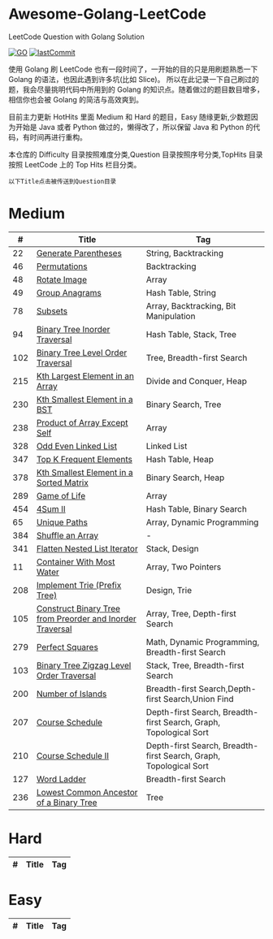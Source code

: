 <!--
 * @Author: Nettor
 * @Date: 2020-06-08 15:35:19
 * @LastEditors: Nettor
 * @LastEditTime: 2020-07-15 14:38:34
 * @Description: file content
-->

# Awesome-Golang-LeetCode

LeetCode Question with Golang Solution

[![GO](https://img.shields.io/badge/Language-Go-Blue.svg?logo=go)](./)
[![lastCommit](https://img.shields.io/github/last-commit/Neotter/awesome-golang-leetcode)](./)

使用 Golang 刷 LeetCode 也有一段时间了，一开始的目的只是用刷题熟悉一下 Golang 的语法，也因此遇到许多坑(比如 Slice)。
所以在此记录一下自己刷过的题，我会尽量挑明代码中所用到的 Golang 的知识点。随着做过的题目数目增多，相信你也会被 Golang 的简洁与高效爽到。

目前主力更新 HotHits 里面 Medium 和 Hard 的题目，Easy 随缘更新,少数题因为开始是 Java 或者 Python 做过的，懒得改了，所以保留 Java 和 Python 的代码，有时间再进行重构。

本仓库的 Difficulty 目录按照难度分类,Question 目录按照序号分类,TopHits 目录按照 LeetCode 上的 Top Hits 栏目分类。

`以下Title点击被传送到Question目录`

# Medium

| #   | Title                                                                       | Tag                                                               |
| --- | --------------------------------------------------------------------------- | ----------------------------------------------------------------- |
| 22  | [Generate Parentheses](./Question/22)                                       | String, Backtracking                                              |
| 46  | [Permutations](./Question/46)                                               | Backtracking                                                      |
| 48  | [Rotate Image](./Question/48)                                               | Array                                                             |
| 49  | [Group Anagrams](./Question/49)                                             | Hash Table, String                                                |
| 78  | [Subsets](./Question/78)                                                    | Array, Backtracking, Bit Manipulation                             |
| 94  | [Binary Tree Inorder Traversal](./Question/94)                              | Hash Table, Stack, Tree                                           |
| 102 | [Binary Tree Level Order Traversal](./Question/102)                         | Tree, Breadth-first Search                                        |
| 215 | [Kth Largest Element in an Array](./Question/215)                           | Divide and Conquer, Heap                                          |
| 230 | [Kth Smallest Element in a BST](./Question/230)                             | Binary Search, Tree                                               |
| 238 | [Product of Array Except Self](./Question/238)                              | Array                                                             |
| 328 | [Odd Even Linked List](./Question/328)                                      | Linked List                                                       |
| 347 | [Top K Frequent Elements](./Question/347)                                   | Hash Table, Heap                                                  |
| 378 | [Kth Smallest Element in a Sorted Matrix](./Question/378)                   | Binary Search, Heap                                               |
| 289 | [Game of Life](./Question/289)                                              | Array                                                             |
| 454 | [4Sum II](./Question/454)                                                   | Hash Table, Binary Search                                         |
| 65  | [Unique Paths](./Question/65)                                               | Array, Dynamic Programming                                        |
| 384 | [Shuffle an Array](./Question/384)                                          | -                                                                 |
| 341 | [Flatten Nested List Iterator](./Question/341)                              | Stack, Design                                                     |
| 11  | [Container With Most Water](./Question/11)                                  | Array, Two Pointers                                               |
| 208 | [Implement Trie (Prefix Tree)](./Question/208)                              | Design, Trie                                                      |
| 105 | [Construct Binary Tree from Preorder and Inorder Traversal](./Question/105) | Array, Tree, Depth-first Search                                   |
| 279 | [Perfect Squares](./Question/279)                                           | Math, Dynamic Programming, Breadth-first Search                   |
| 103 | [Binary Tree Zigzag Level Order Traversal](./Question/103)                  | Stack, Tree, Breadth-first Search                                 |
| 200 | [Number of Islands](./Question/200)                                         | Breadth-first Search,Depth-first Search,Union Find                |
| 207 | [Course Schedule](./Question/207)                                           | Depth-first Search, Breadth-first Search, Graph, Topological Sort |
| 210 | [Course Schedule II](./Question/210)                                        | Depth-first Search, Breadth-first Search, Graph, Topological Sort |
| 127 | [Word Ladder](./Question/127)                                               | Breadth-first Search                                              |
| 236 | [ Lowest Common Ancestor of a Binary Tree](./Question/236)                  | Tree                                                              |

# Hard

| #   | Title | Tag |
| --- | ----- | --- |


# Easy

| #   | Title | Tag |
| --- | ----- | --- |

